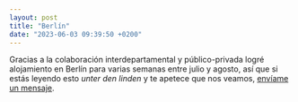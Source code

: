 ```yaml
---
layout: post
title: "Berlín"
date: "2023-06-03 09:39:50 +0200"
---
```


Gracias a la colaboración interdepartamental y público-privada logré alojamiento
en Berlín para varias semanas entre julio y agosto, así que si estás leyendo esto *unter
den linden* y te apetece que nos veamos, [envíame un mensaje](/contact).
